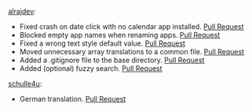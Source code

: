 [alrajdev](https://github.com/alrajdev):

- Fixed crash on date click with no calendar app installed. [Pull Request](https://github.com/ottop/yam_launcher/pull/9)
- Blocked empty app names when renaming apps. [Pull Request](https://github.com/ottop/yam_launcher/pull/12)
- Fixed a wrong text style default value. [Pull Request](https://github.com/ottop/yam_launcher/pull/13)
- Moved unnecessary array translations to a common file. [Pull Request](https://github.com/ottop/yam_launcher/pull/14)
- Added a .gitignore file to the base directory. [Pull Request](https://github.com/ottop/yam_launcher/pull/18)
- Added (optional) fuzzy search. [Pull Request](https://github.com/ottop/yam_launcher/pull/20)

[schulle4u](https://codeberg.org/schulle4u):

- German translation. [Pull Request](https://codeberg.org/ottoptj/yamlauncher/pulls/36)
